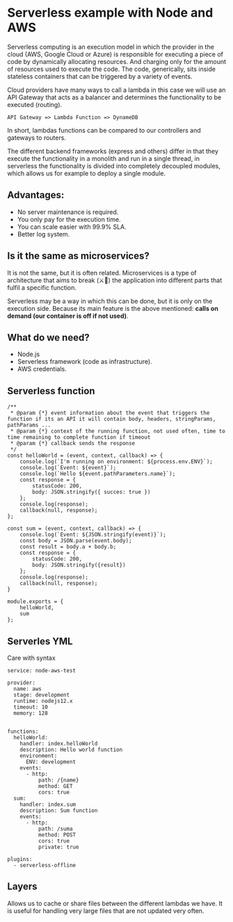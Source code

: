 
# Serverless example with Node and AWS

Serverless computing is an execution model in which the provider in the cloud (AWS, Google Cloud or Azure) is responsible for executing a piece of code by dynamically allocating resources. And charging only for the amount of resources used to execute the code. The code, generically, sits inside stateless containers that can be triggered by a variety of events.

Cloud providers have many ways to call a lambda in this case we will use an API Gateway that acts as a balancer and determines the functionality to be executed (routing). 

`API Gateway => Lambda Function => DynameDB`

In short, lambdas functions can be compared to our controllers and gateways to routers. 

The different backend frameworks (express and others) differ in that they execute the functionality in a monolith and run in a single thread, in serverless the functionality is divided into completely decoupled modules, which allows us for example to deploy a single module.

## Advantages:

- No server maintenance is required.
- You only pay for the execution time.
- You can scale easier with 99.9% SLA.
- Better log system.

## Is it the same as microservices?

It is not the same, but it is often related. Microservices is a type of architecture that aims to break (⚔🥌) the application into different parts that fulfil a specific function. 

Serverless may be a way in which this can be done, but it is only on the execution side. Because its main feature is the above mentioned: **calls on demand (our container is off if not used)**.

## What do we need?

- Node.js
- Serverless framework (code as infrastructure).
- AWS credentials.

## Serverless function

```
/**
 * @param {*} event information about the event that triggers the function if its an API it will contain body, headers, stringParams, pathParams ...
 * @param {*} context of the running function, not used often, time to time remaining to complete function if timeout
 * @param {*} callback sends the response
 */
const helloWorld = (event, context, callback) => {
	console.log(`I'm running on environment: ${process.env.ENV}`);
	console.log(`Event: ${event}`);
	console.log(`Hello ${event.pathParameters.name}`);
	const response = {
		statusCode: 200,
		body: JSON.stringify({ succes: true })
	};
	console.log(response);
	callback(null, response);
};

const sum = (event, context, callback) => {
	console.log(`Event: ${JSON.stringify(event)}`);
	const body = JSON.parse(event.body);
	const result = body.a + body.b;
	const response = {
		statusCode: 200,
		body: JSON.stringify({result})
	};
	console.log(response);
	callback(null, response);
}

module.exports = {
	helloWorld,
	sum
};
```

## Serverles YML

Care with syntax

```
service: node-aws-test

provider:
  name: aws
  stage: development
  runtime: nodejs12.x
  timeout: 10
  memory: 128


functions:
  helloWorld:
    handler: index.helloWorld
    description: Hello world function
    environment:
      ENV: development
    events:
      - http:
          path: /{name}
          method: GET
          cors: true
  sum:
    handler: index.sum
    description: Sum function
    events:
      - http:
          path: /suma
          method: POST
          cors: true
          private: true

plugins:
  - serverless-offline
```

## Layers

Allows us to cache or share files between the different lambdas we have. It is useful for handling very large files that are not updated very often.